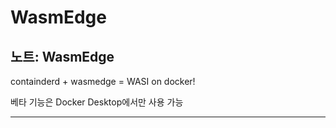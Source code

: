 # WasmEdge
## 노트: WasmEdge

containderd + wasmedge = WASI on docker!

베타 기능은 Docker Desktop에서만 사용 가능

---